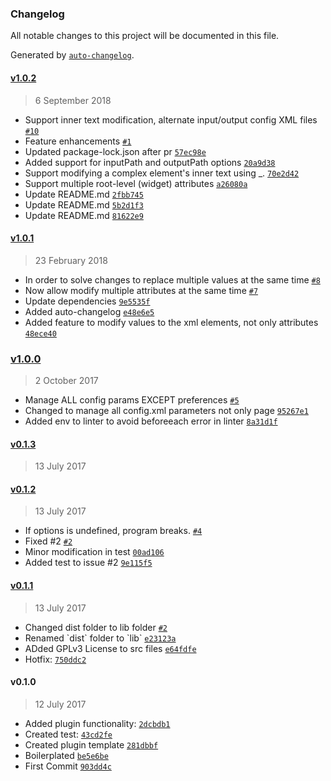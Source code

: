 ### Changelog
All notable changes to this project will be documented in this file.

Generated by [`auto-changelog`](https://github.com/CookPete/auto-changelog).

#### [v1.0.2](https://github.com/michogar/CordovaConfigWebpackPlugin/compare/v1.0.1...v1.0.2)
> 6 September 2018
- Support inner text modification, alternate input/output config XML files [`#10`](https://github.com/michogar/CordovaConfigWebpackPlugin/pull/10)
- Feature enhancements [`#1`](https://github.com/michogar/CordovaConfigWebpackPlugin/pull/1)
- Updated package-lock.json after pr [`57ec98e`](https://github.com/michogar/CordovaConfigWebpackPlugin/commit/57ec98eb0f73003c540a290923f35c53f10cacd7)
- Added support for inputPath and outputPath options [`20a9d38`](https://github.com/michogar/CordovaConfigWebpackPlugin/commit/20a9d38921eb6f107b1d1fddb700f238f96a6565)
- Support modifying a complex element&#x27;s inner text using _. [`70e2d42`](https://github.com/michogar/CordovaConfigWebpackPlugin/commit/70e2d42e8f07dc7dc65a59d53a774a630fb2b9a7)
- Support multiple root-level (widget) attributes [`a26080a`](https://github.com/michogar/CordovaConfigWebpackPlugin/commit/a26080a2c59d871062ae6d292f6c294dd49b791e)
- Update README.md [`2fbb745`](https://github.com/michogar/CordovaConfigWebpackPlugin/commit/2fbb7456f2ea73006e2883a150ef4047da8f56fc)
- Update README.md [`5b2d1f3`](https://github.com/michogar/CordovaConfigWebpackPlugin/commit/5b2d1f3862c13f17c3575ab6421a548f9ceba75d)
- Update README.md [`81622e9`](https://github.com/michogar/CordovaConfigWebpackPlugin/commit/81622e957dcd2d5ffd644a65aa8667ff2610d486)

#### [v1.0.1](https://github.com/michogar/CordovaConfigWebpackPlugin/compare/v1.0.0...v1.0.1)
> 23 February 2018
- In order to solve changes to replace multiple values at the same time [`#8`](https://github.com/michogar/CordovaConfigWebpackPlugin/pull/8)
- Now allow modify multiple attributes at the same time [`#7`](https://github.com/michogar/CordovaConfigWebpackPlugin/issues/7)
- Update dependencies [`9e5535f`](https://github.com/michogar/CordovaConfigWebpackPlugin/commit/9e5535fe030fb829a85c95c75101ba39ec767dab)
- Added auto-changelog [`e48e6e5`](https://github.com/michogar/CordovaConfigWebpackPlugin/commit/e48e6e5f93b2581db3eec260424a7adbae822645)
- Added feature to modify values to the xml elements, not only attributes [`48ece40`](https://github.com/michogar/CordovaConfigWebpackPlugin/commit/48ece4088c51e352f8f7fec47b39519dd8d3b1db)

### [v1.0.0](https://github.com/michogar/CordovaConfigWebpackPlugin/compare/v0.1.3...v1.0.0)
> 2 October 2017
- Manage ALL config params EXCEPT preferences [`#5`](https://github.com/michogar/CordovaConfigWebpackPlugin/pull/5)
- Changed to manage all config.xml parameters not only page [`95267e1`](https://github.com/michogar/CordovaConfigWebpackPlugin/commit/95267e11456649d59a4e5f16df0da1dc2aba00c4)
- Added env to linter to avoid beforeeach error in linter [`8a31d1f`](https://github.com/michogar/CordovaConfigWebpackPlugin/commit/8a31d1f07b28a994419fdd8d2f424e628ed550d9)

#### [v0.1.3](https://github.com/michogar/CordovaConfigWebpackPlugin/compare/v0.1.2...v0.1.3)
> 13 July 2017

#### [v0.1.2](https://github.com/michogar/CordovaConfigWebpackPlugin/compare/v0.1.1...v0.1.2)
> 13 July 2017
- If options is undefined, program breaks. [`#4`](https://github.com/michogar/CordovaConfigWebpackPlugin/pull/4)
- Fixed #2 [`#2`](https://github.com/michogar/CordovaConfigWebpackPlugin/issues/2)
- Minor modification in test [`00ad106`](https://github.com/michogar/CordovaConfigWebpackPlugin/commit/00ad1062a996619f4bf89886f2dff170a0054381)
- Added test to issue #2 [`9e115f5`](https://github.com/michogar/CordovaConfigWebpackPlugin/commit/9e115f5d3d69bdad1861ea4669873c14b6451d7d)

#### [v0.1.1](https://github.com/michogar/CordovaConfigWebpackPlugin/compare/v0.1.0...v0.1.1)
> 13 July 2017
- Changed dist folder to lib folder [`#2`](https://github.com/michogar/CordovaConfigWebpackPlugin/pull/2)
- Renamed &#x60;dist&#x60; folder to &#x60;lib&#x60; [`e23123a`](https://github.com/michogar/CordovaConfigWebpackPlugin/commit/e23123a513e5c2b8592632529ad08c377c29773a)
- ADded GPLv3 License to src files [`e64fdfe`](https://github.com/michogar/CordovaConfigWebpackPlugin/commit/e64fdfefd7d9c837e95b1242d43c067b4b9d4d9b)
- Hotfix: [`750ddc2`](https://github.com/michogar/CordovaConfigWebpackPlugin/commit/750ddc2720cf54109862815bb3a32ec4668609d1)

#### v0.1.0
> 12 July 2017
- Added plugin functionality: [`2dcbdb1`](https://github.com/michogar/CordovaConfigWebpackPlugin/commit/2dcbdb16977761a259dddec8a898af8a02c75727)
- Created test: [`43cd2fe`](https://github.com/michogar/CordovaConfigWebpackPlugin/commit/43cd2fe384811c63c56ee0dd88aee1196affcf6f)
- Created plugin template [`281dbbf`](https://github.com/michogar/CordovaConfigWebpackPlugin/commit/281dbbfd977ef21682ced5f5459fa1225e546a8e)
- Boilerplated [`be5e6be`](https://github.com/michogar/CordovaConfigWebpackPlugin/commit/be5e6be6bc8e682f1d39d242bb8b64c7d69e0fc8)
- First Commit [`903dd4c`](https://github.com/michogar/CordovaConfigWebpackPlugin/commit/903dd4cdeba4b51cee86b70c8036a81f836765dc)

